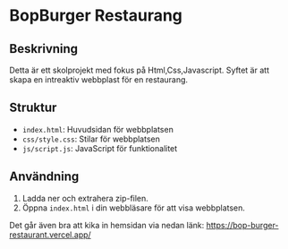 # BopBurger Restaurang

## Beskrivning
Detta är ett skolprojekt med fokus på Html,Css,Javascript. Syftet är att skapa en intreaktiv webbplast för en restaurang.

## Struktur
- `index.html`: Huvudsidan för webbplatsen
- `css/style.css`: Stilar för webbplatsen
- `js/script.js`: JavaScript för funktionalitet

## Användning
1. Ladda ner och extrahera zip-filen.
2. Öppna `index.html` i din webbläsare för att visa webbplatsen.

Det går även bra att kika in hemsidan via nedan länk: 
https://bop-burger-restaurant.vercel.app/
